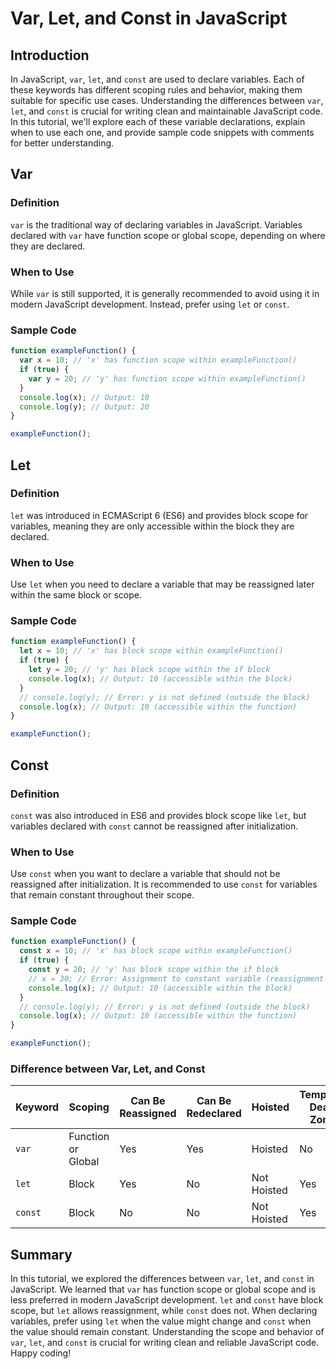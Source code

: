 # Var, Let, and Const in JavaScript

## Introduction

In JavaScript, `var`, `let`, and `const` are used to declare variables. Each of these keywords has different scoping rules and behavior, making them suitable for specific use cases. Understanding the differences between `var`, `let`, and `const` is crucial for writing clean and maintainable JavaScript code. 
In this tutorial, we'll explore each of these variable declarations, explain when to use each one, and provide sample code snippets with comments for better understanding.

## Var

### Definition

`var` is the traditional way of declaring variables in JavaScript. Variables declared with `var` have function scope or global scope, depending on where they are declared.

### When to Use

While `var` is still supported, it is generally recommended to avoid using it in modern JavaScript development. Instead, prefer using `let` or `const`.

### Sample Code

```javascript
function exampleFunction() {
  var x = 10; // 'x' has function scope within exampleFunction()
  if (true) {
    var y = 20; // 'y' has function scope within exampleFunction()
  }
  console.log(x); // Output: 10
  console.log(y); // Output: 20
}

exampleFunction();
```



## Let

### Definition

`let` was introduced in ECMAScript 6 (ES6) and provides block scope for variables, meaning they are only accessible within the block they are declared.

### When to Use

Use `let` when you need to declare a variable that may be reassigned later within the same block or scope.

### Sample Code

```javascript
function exampleFunction() {
  let x = 10; // 'x' has block scope within exampleFunction()
  if (true) {
    let y = 20; // 'y' has block scope within the if block
    console.log(x); // Output: 10 (accessible within the block)
  }
  // console.log(y); // Error: y is not defined (outside the block)
  console.log(x); // Output: 10 (accessible within the function)
}

exampleFunction();
```

## Const

### Definition

`const` was also introduced in ES6 and provides block scope like `let`, but variables declared with `const` cannot be reassigned after initialization.

### When to Use

Use `const` when you want to declare a variable that should not be reassigned after initialization. It is recommended to use `const` for variables that remain constant throughout their scope.

### Sample Code

```javascript
function exampleFunction() {
  const x = 10; // 'x' has block scope within exampleFunction()
  if (true) {
    const y = 20; // 'y' has block scope within the if block
    // x = 30; // Error: Assignment to constant variable (reassignment not allowed)
    console.log(x); // Output: 10 (accessible within the block)
  }
  // console.log(y); // Error: y is not defined (outside the block)
  console.log(x); // Output: 10 (accessible within the function)
}

exampleFunction();
```
### Difference between Var, Let, and Const

| Keyword | Scoping | Can Be Reassigned | Can Be Redeclared | Hoisted | Temporal Dead Zone |
| ------- | ------- | ----------------- | ----------------- | ------- | ------------------ |
| `var`   | Function or Global | Yes | Yes | Hoisted | No |
| `let`   | Block | Yes | No | Not Hoisted | Yes |
| `const` | Block | No | No | Not Hoisted | Yes |
## Summary

In this tutorial, we explored the differences between `var`, `let`, and `const` in JavaScript. 
We learned that `var` has function scope or global scope and is less preferred in modern JavaScript development. 
`let` and `const` have block scope, but `let` allows reassignment, while `const` does not. When declaring variables, prefer using `let` when the value might change and `const` when the value should remain constant. 
Understanding the scope and behavior of `var`, `let`, and `const` is crucial for writing clean and reliable JavaScript code. Happy coding!